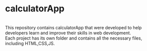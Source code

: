 <h1>calculatorApp</h1>
<br>
This repository contains calculatorApp that were developed to help developers learn and improve their skills in web development. 
<br>
Each project has its own folder and contains all the necessary files, including HTML,CSS,JS.
